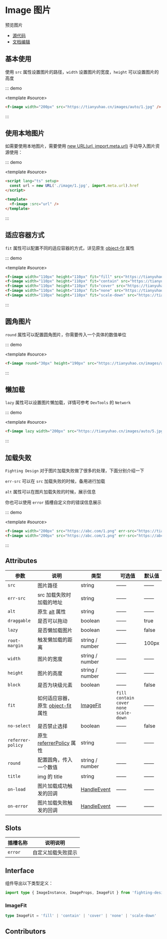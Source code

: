 # Image 图片

预览图片

- [源代码](https://github.com/FightingDesign/fighting-design/tree/master/packages/fighting-design/image)
- [文档编辑](https://github.com/FightingDesign/fighting-design/blob/master/docs/docs/components/image.md)

## 基本使用

使用 `src` 属性设置图片的路径，`width` 设置图片的宽度，`height` 可以设置图片的高度

::: demo

<template #source>
<f-image width="200px" src="https://tianyuhao.cn/images/auto/1.jpg" />
</template>

```html
<f-image width="200px" src="https://tianyuhao.cn/images/auto/1.jpg" />
```

:::

## 使用本地图片

如需要使用本地图片，需要使用 [new URL(url, import.meta.url)](https://cn.vitejs.dev/guide/assets.html#new-url-url-import-meta-url) 手动导入图片资源使用：

::: demo

<template #source>
<f-image :src="url" />
</template>

```html
<script lang="ts" setup>
  const url = new URL('./image/1.jpg', import.meta.url).href
</script>

<template>
  <f-image :src="url" />
</template>
```

:::

## 适应容器方式

`fit` 属性可以配置不同的适应容器的方式，详见原生 [object-fit](https://developer.mozilla.org/en-US/docs/Web/CSS/object-fit#try_it) 属性

::: demo

<template #source>
<demo1-vue />
</template>

```html
<f-image width="110px" height="110px" fit="fill" src="https://tianyuhao.cn/images/auto/4.jpg" />
<f-image width="110px" height="110px" fit="contain" src="https://tianyuhao.cn/images/auto/4.jpg" />
<f-image width="110px" height="110px" fit="cover" src="https://tianyuhao.cn/images/auto/4.jpg" />
<f-image width="110px" height="110px" fit="none" src="https://tianyuhao.cn/images/auto/4.jpg" />
<f-image width="110px" height="110px" fit="scale-down" src="https://tianyuhao.cn/images/auto/4.jpg" />
```

:::

## 圆角图片

`round` 属性可以配置圆角图片，你需要传入一个具体的数值单位

::: demo

<template #source>
<f-image round="30px" height="190px" src="https://tianyuhao.cn/images/auto/4.jpg" />
</template>

```html
<f-image round="30px" height="190px" src="https://tianyuhao.cn/images/auto/4.jpg" />
```

:::

## 懒加载

`lazy` 属性可以设置图片懒加载，详情可参考 `DevTools` 的 `Network`

::: demo

<template #source>
<f-image lazy width="200px" src="https://tianyuhao.cn/images/auto/5.jpg" />
</template>

```html
<f-image lazy width="200px" src="https://tianyuhao.cn/images/auto/5.jpg" />
```

:::

## 加载失败

`Fighting Design` 对于图片加载失败做了很多的处理，下面分别介绍一下

`err-src` 可以在 `src` 加载失败的时候，备用进行加载

`alt` 属性可以在图片加载失败的时候，展示信息

你也可以使用 `error` 插槽自定义你的错误信息展示

::: demo

<template #source>
<f-space spacing="large">
<f-image width="200px" src="https://abc.com/1.png" err-src="https://tianyuhao.cn/images/auto/1.jpg" />
<f-image width="200px" src="https://abc.com/1.png" err-src="https://abc.com/1.png" alt="error" />
</f-space>

</template>

```html
<f-image width="200px" src="https://abc.com/1.png" err-src="https://tianyuhao.cn/images/auto/1.jpg" />
<f-image width="200px" src="https://abc.com/1.png" err-src="https://abc.com/1.png" alt="error" />
```

:::

## Attributes

| 参数              | 说明                                                                                                         | 类型                                                             | 可选值                                             | 默认值 |
| ----------------- | ------------------------------------------------------------------------------------------------------------ | ---------------------------------------------------------------- | -------------------------------------------------- | ------ |
| `src`             | 图片路径                                                                                                     | string                                                           | ——                                                 | ——     |
| `err-src`         | src 加载失败时加载的地址                                                                                     | string                                                           | ——                                                 | ——     |
| `alt`             | 原生 [alt](https://developer.mozilla.org/zh-CN/docs/Web/HTML/Element/img#attr-alt) 属性                      | string                                                           | ——                                                 | ——     |
| `draggable`       | 是否可以拖动                                                                                                 | boolean                                                          | ——                                                 | true   |
| `lazy`            | 是否懒加载图片                                                                                               | boolean                                                          | ——                                                 | false  |
| `root-margin`     | 触发懒加载的距离                                                                                             | string / number                                                  | ——                                                 | 100px  |
| `width`           | 图片的宽度                                                                                                   | string / number                                                  | ——                                                 | ——     |
| `height`          | 图片的高度                                                                                                   | string / number                                                  | ——                                                 | ——     |
| `block`           | 是否为块级元素                                                                                               | boolean                                                          | ——                                                 | false  |
| `fit`             | 如何适应容器，原生 [object-fit](https://developer.mozilla.org/en-US/docs/Web/CSS/object-fit#try_it) 属性     | <a href="#imagefit">ImageFit</a>                                 | `fill` `contain` `cover` `none`<br /> `scale-down` | ——     |
| `no-select`       | 是否禁止选择                                                                                                 | boolean                                                          | ——                                                 | false  |
| `referrer-policy` | 原生 [referrerPolicy](https://developer.mozilla.org/en-US/docs/Web/HTTP/Headers/Referrer-Policy#syntax) 属性 | string                                                           | ——                                                 | ——     |
| `round`           | 配置圆角，传入一个数值                                                                                       | string / number                                                  | ——                                                 | ——     |
| `title`           | img 的 title                                                                                                 | string                                                           | ——                                                 | ——     |
| `on-load`         | 图片加载成功触发的回调                                                                                       | <a href="/components/interface.html#handleevent">HandleEvent</a> | ——                                                 | ——     |
| `on-error`        | 图片加载失败触发的回调                                                                                       | <a href="/components/interface.html#handleevent">HandleEvent</a> | ——                                                 | ——     |

## Slots

| 插槽名称 | 说明说明           |
| -------- | ------------------ |
| `error`  | 自定义加载失败提示 |

## Interface

组件导出以下类型定义：

```ts
import type { ImageInstance, ImageProps, ImageFit } from 'fighting-design'
```

### ImageFit

```ts
type ImageFit = 'fill' | 'contain' | 'cover' | 'none' | 'scale-down'
```

## Contributors

<a href="https://github.com/Tyh2001" target="_blank">
  <f-avatar round src="https://avatars.githubusercontent.com/u/73180970?v=4" />
</a>

<script setup lang="ts">
  import demo1Vue from './_demos/image/demo1.vue'
  const url = new URL('./_image/1.jpg', import.meta.url).href
</script>
